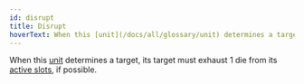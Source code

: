 ```yaml
---
id: disrupt
title: Disrupt
hoverText: When this [unit](/docs/all/glossary/unit) determines a target, its target must exhaust 1 die from its [active slots](/docs/all/glossary/active-slot), if possible.
---
```


When this [unit](/docs/all/glossary/unit) determines a target, its target must exhaust 1 die from its [active slots](/docs/all/glossary/active-slot), if possible.

